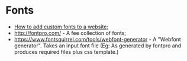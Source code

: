 # Fonts
* [How to add custom fonts to a website;](https://www.balbooa.com/knowledgebase/32-documentation-faq-joomla/176-how-to-add-custom-font-to-website-through-fontface)
* http://fontpro.com/ - A fee collection of fonts;
* https://www.fontsquirrel.com/tools/webfont-generator - A "Webfont generator". Takes an input font file
(Eg: As generated by fontpro and produces required files plus css template.)
